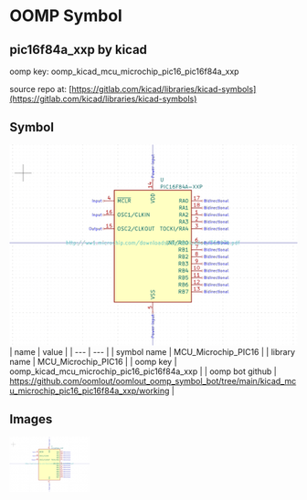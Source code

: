 # OOMP Symbol  
## pic16f84a_xxp  by kicad  
  
oomp key: oomp_kicad_mcu_microchip_pic16_pic16f84a_xxp  
  
source repo at: [https://gitlab.com/kicad/libraries/kicad-symbols](https://gitlab.com/kicad/libraries/kicad-symbols)  
## Symbol  
  
[![working.png](working_600.png)](working.png)  
| name | value | 
| --- | --- | 
| symbol name | MCU_Microchip_PIC16 | 
| library name | MCU_Microchip_PIC16 | 
| oomp key | oomp_kicad_mcu_microchip_pic16_pic16f84a_xxp | 
| oomp bot github | https://github.com/oomlout/oomlout_oomp_symbol_bot/tree/main/kicad_mcu_microchip_pic16_pic16f84a_xxp/working | 
## Images  
  
[![working.png](working_140.png)](working.png)  
